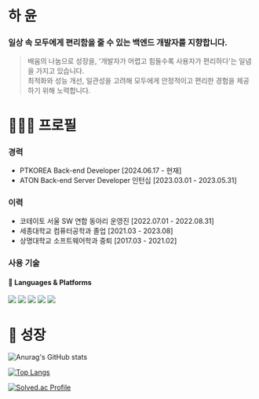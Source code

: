 <!--
**gkdbssla97/gkdbssla97** is a ✨ _special_ ✨ repository because its `README.md` (this file) appears on your GitHub profile.

Here are some ideas to get you started:

- 🔭 I’m currently working on ...
- 🌱 I’m currently learning ...
- 👯 I’m looking to collaborate on ...
- 🤔 I’m looking for help with ...
- 💬 Ask me about ...
- 📫 How to reach me: ...
- 😄 Pronouns: ...
- ⚡ Fun fact: ...
-->
# 하 윤
### 일상 속 모두에게 편리함을 줄 수 있는 백엔드 개발자를 지향합니다.
> 배움의 나눔으로 성장을, '개발자가 어렵고 힘들수록 사용자가 편리하다'는 일념을 가지고 있습니다. </br>
최적화와 성능 개선, 일관성을 고려해 모두에게 안정적이고 편리한 경험을 제공하기 위해 노력합니다.

# 🧑🏻‍💻 프로필
### 경력
- PTKOREA Back-end Developer [2024.06.17 - 현재]
- ATON Back-end Server Developer 인턴십 [2023.03.01 - 2023.05.31]
### 이력
- 코테이토 서울 SW 연합 동아리 운영진 [2022.07.01 - 2022.08.31]
- 세종대학교 컴퓨터공학과 졸업 [2021.03 - 2023.08]
- 상명대학교 소프트웨어학과 중퇴 [2017.03 - 2021.02]
### 사용 기술
#### 🔨 Languages & Platforms
<p>
  <img src="https://img.shields.io/badge/Java-ED3B00?style=for-the-badge&logo=openjdk&logoColor=white"/>
  <img src="https://img.shields.io/badge/SpringBoot-6DB33F?style=for-the-badge&logo=spring&logoColor=white"></a> 
  <img src="https://img.shields.io/badge/MySQL-00003F?style=for-the-badge&logo=mysql&logoColor=white"></a>
  <img src="https://img.shields.io/badge/postgres-%23316192.svg?style=for-the-badge&logo=postgresql&logoColor=white"></a>
  <img src="https://img.shields.io/badge/redis-%23DD0031.svg?&style=for-the-badge&logo=redis&logoColor=white"/>
</p>

# 🌱 성장
![Anurag's GitHub stats](https://github-readme-stats.vercel.app/api?username=gkdbssla97&show_icons=true&theme=dracula)

[![Top Langs](https://github-readme-stats.vercel.app/api/top-langs/?username=gkdbssla97&langs_count=10&layout=compact&theme=dark)](https://github.com/gkdbssla97/gkdbssla97)

[![Solved.ac Profile](http://mazassumnida.wtf/api/v2/generate_badge?boj=gkdbssla97)](https://solved.ac//gkdbssla97)
